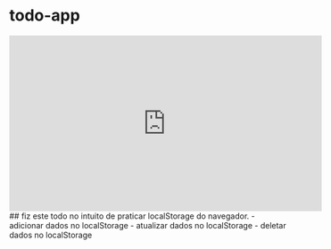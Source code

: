 # todo-app
<iframe width="560" height="315" src="https://www.youtube.com/embed/Lt1YRMsf-_Q?controls=0" title="YouTube video player" frameborder="0" allow="accelerometer; autoplay; clipboard-write; encrypted-media; gyroscope; picture-in-picture; web-share" allowfullscreen></iframe>
## fiz este todo no intuito de praticar localStorage do navegador.
- adicionar dados no localStorage
- atualizar dados no localStorage
- deletar dados no localStorage
